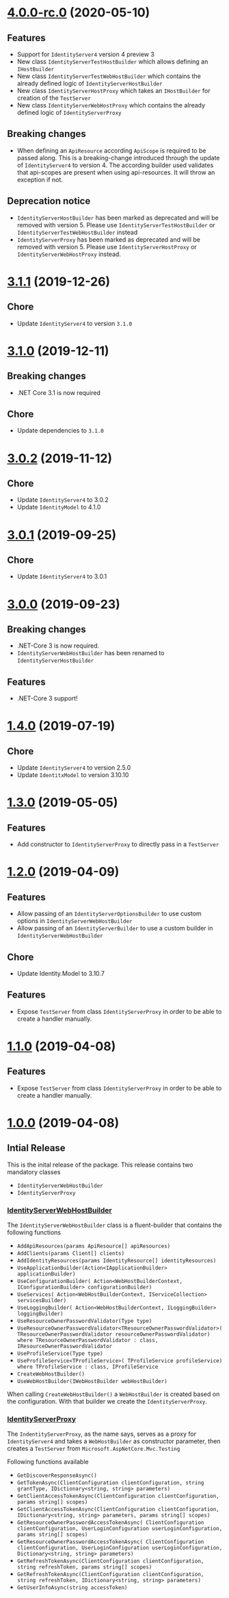 # [4.0.0-rc.0](https://www.nuget.org/packages/IdentityServer4.Contrib.AspNetCore.Testing/4.0.0) (2020-05-10)

## Features

* Support for `IdentityServer4` version 4 preview 3
* New class `IdentityServerTestHostBuilder` which allows defining an `IHostBuilder`
* New class `IdentityServerTestWebHostBuilder` which contains the already defined logic of `IdentityServerHostBuilder`
* New class `IdentityServerHostProxy` which takes an `IHostBuilder` for creation of the `TestServer`
* New class `IdentityServerWebHostProxy` which contains the already defined logic of `IdentityServerProxy`

## Breaking changes

* When defining an `ApiResource` according `ApiScope` is required to be passed along. This is a breaking-change introduced through the update of `IdentityServer4` to version 4. The according builder used validates that api-scopes are present when using api-resources. It will throw an exception if not.

## Deprecation notice

* `IdentityServerHostBuilder` has been marked as deprecated and will be removed with version 5. Please use `IdentityServerTestHostBuilder` or `IdentityServerTestWebHostBuilder` instead
* `IdentityServerProxy` has been marked as deprecated and will be removed with version 5. Please use `IdentityServerHostProxy` or `IdentityServerWebHostProxy` instead.

# [3.1.1](https://www.nuget.org/packages/IdentityServer4.Contrib.AspNetCore.Testing/3.1.1) (2019-12-26)

## Chore

* Update `IdentityServer4` to version `3.1.0`

# [3.1.0](https://www.nuget.org/packages/IdentityServer4.Contrib.AspNetCore.Testing/3.1.0) (2019-12-11)

## Breaking changes

* .NET Core 3.1 is now required

## Chore

* Update dependencies to `3.1.0`

# [3.0.2](https://www.nuget.org/packages/IdentityServer4.Contrib.AspNetCore.Testing/3.0.2) (2019-11-12)

## Chore

* Update `IdentityServer4` to 3.0.2
* Update `IdentityModel` to 4.1.0

# [3.0.1](https://www.nuget.org/packages/IdentityServer4.Contrib.AspNetCore.Testing/3.0.1) (2019-09-25)

## Chore

* Update `IdentityServer4` to 3.0.1

# [3.0.0](https://www.nuget.org/packages/IdentityServer4.Contrib.AspNetCore.Testing/3.0.0) (2019-09-23)

## Breaking changes

* .NET-Core 3 is now required.
* `IdentityServerWebHostBuilder` has been renamed to `IdentityServerHostBuilder`

## Features

* .NET-Core 3 support!

# [1.4.0](https://www.nuget.org/packages/IdentityServer4.Contrib.AspNetCore.Testing/1.4.0) (2019-07-19)

## Chore

* Update `IdentityServer4` to version 2.5.0
* Update `IdentitxModel` to version 3.10.10

# [1.3.0](https://www.nuget.org/packages/IdentityServer4.Contrib.AspNetCore.Testing/1.3.0) (2019-05-05)

## Features

* Add constructor to `IdentityServerProxy` to directly pass in a `TestServer`

# [1.2.0](https://www.nuget.org/packages/IdentityServer4.Contrib.AspNetCore.Testing/1.2.0) (2019-04-09)

## Features

* Allow passing of an `IdentityServerOptionsBuilder` to use custom options in `IdentityServerWebHostBuilder`
* Allow passing of an `IdentityServerBuilder` to use a custom builder in `IdentityServerWebHostBuilder`

## Chore

* Update Identity.Model to 3.10.7

## Features

* Expose `TestServer` from class `IdentityServerProxy` in order to be able to create a handler manually.

# [1.1.0](https://www.nuget.org/packages/IdentityServer4.Contrib.AspNetCore.Testing/1.1.0) (2019-04-08)

## Features

* Expose `TestServer` from class `IdentityServerProxy` in order to be able to create a handler manually.

# [1.0.0](https://www.nuget.org/packages/IdentityServer4.Contrib.AspNetCore.Testing/1.0.0) (2019-04-08)

## Intial Release

This is the inital release of the package. This release contains two mandatory classes

* `IdentityServerWebHostBuilder`
* `IdentityServerProxy`

### [IdentityServerWebHostBuilder](https://github.com/cleancodelabs/IdentityServer4.Contrib.AspNetCore.Testing/blob/master/src/IdentityServer4.Contrib.AspNetCore.Testing/Builder/IdentityServerWebHostBuilder.cs)

The `IdentityServerWebHostBuilder` class is a fluent-builder that contains the following functions

* `AddApiResources(params ApiResource[] apiResources)`
* `AddClients(params Client[] clients)`
* `AddIdentityResources(params IdentityResource[] identityResources)`
* `UseApplicationBuilder(Action<IApplicationBuilder> applicationBuilder)`
* `UseConfigurationBuilder(
            Action<WebHostBuilderContext, IConfigurationBuilder> configurationBuilder)`
* `UseServices(
            Action<WebHostBuilderContext, IServiceCollection> servicesBuilder)`
* `UseLoggingBuilder(
            Action<WebHostBuilderContext, ILoggingBuilder> loggingBuilder)`
* `UseResourceOwnerPasswordValidator(Type type)`
* `UseResourceOwnerPasswordValidator<TResourceOwnerPasswordValidator>(
            TResourceOwnerPasswordValidator resourceOwnerPasswordValidator)
            where TResourceOwnerPasswordValidator : class, IResourceOwnerPasswordValidator`
* `UseProfileService(Type type)`
* `UseProfileService<TProfileService>(
            TProfileService profileService) where TProfileService : class, IProfileService`
* `CreateWebHostBuilder()`
* `UseWebHostBuilder(IWebHostBuilder webHostBuilder)`

When calling `CreateWebHostBuilder()` a `WebHostBuilder` is created based on the configuration. With that builder we create the `IdentityServerProxy`.

### [IdentityServerProxy](https://github.com/cleancodelabs/IdentityServer4.Contrib.AspNetCore.Testing/blob/master/src/IdentityServer4.Contrib.AspNetCore.Testing/Services/IdentityServerProxy.cs)

The `IndentityServerProxy`, as the name says, serves as a proxy for `IdentityServer4` and takes a `WebHostBuilder` as constructor parameter, then creates a `TestServer` from `Microsoft.AspNetCore.Mvc.Testing`

Following functions available

* `GetDiscoverResponseAsync()`
* `GetTokenAsync(ClientConfiguration clientConfiguration, string grantType,
            IDictionary<string, string> parameters)`
* `GetClientAccessTokenAsync(ClientConfiguration clientConfiguration,
            params string[] scopes)`
* `GetClientAccessTokenAsync(ClientConfiguration clientConfiguration,
            IDictionary<string, string> parameters, params string[] scopes)`
* `GetResourceOwnerPasswordAccessTokenAsync(
            ClientConfiguration clientConfiguration, UserLoginConfiguration userLoginConfiguration,
            params string[] scopes)`
* `GetResourceOwnerPasswordAccessTokenAsync(
            ClientConfiguration clientConfiguration, UserLoginConfiguration userLoginConfiguration,
            Dictionary<string, string> parameters)`
* `GetRefreshTokenAsync(ClientConfiguration clientConfiguration,
            string refreshToken, params string[] scopes)`
* `GetRefreshTokenAsync(ClientConfiguration clientConfiguration,
            string refreshToken, IDictionary<string, string> parameters)`
* `GetUserInfoAsync(string accessToken)`
